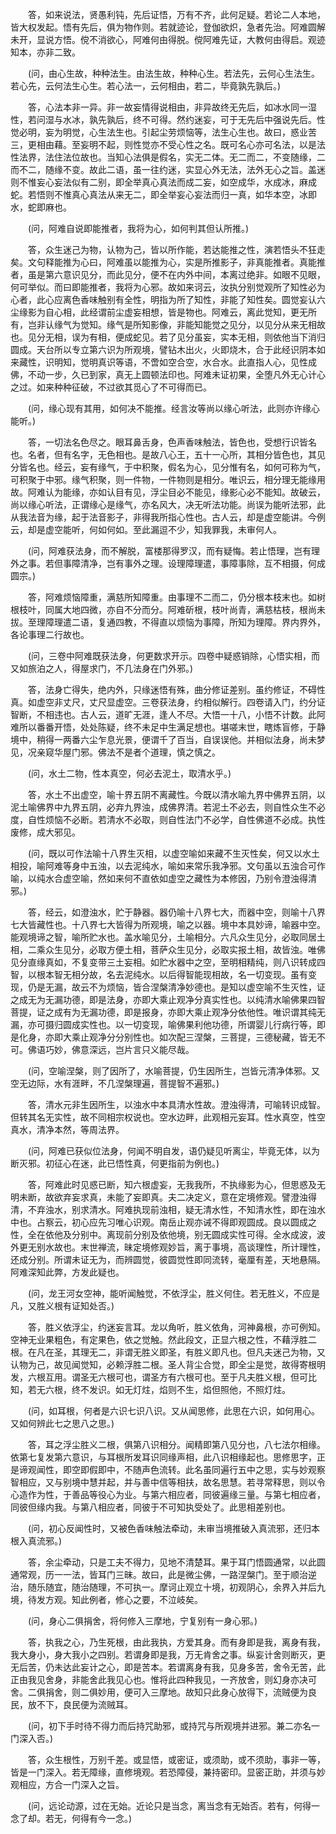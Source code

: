<!-- { "loadSidebar": true } -->
　　答，如来说法，贤愚利钝，先后证悟，万有不齐，此何足疑。若论二人本地，皆大权发起。悟有先后，俱为物作则。若就迹论，登伽欲炽，急者先治。阿难圆解未开，显说方悟。傥不消欲心，阿难何由得脱。傥阿难先证，大教何由得启。观迹知本，亦非二致。

　　(问，由心生故，种种法生。由法生故，种种心生。若法先，云何心生法生。若心先，云何法生心生。若心法一，云何相由，若二，毕竟孰先孰后。)

　　答，心法本非一异。非一故妄情得说相由，非异故终无先后，如冰水同一湿性，若问湿与水冰，孰先孰后，终不可得。然约迷妄，可于无先后中强说先后。性觉必明，妄为明觉，心生法生也。引起尘劳烦恼等，法生心生也。故曰，惑业苦三，更相由藉。至妄明不起，则性觉亦不受心性之名。既可名心亦可名法，以是法性法界，法住法位故也。当知心法俱是假名，实无二体。无二而二，不变随缘，二而不二，随缘不变。故此二语，虽一往约迷，实显心外无法，法外无心之旨。盖迷则不惟妄心妄法似有二别，即全举真心真法而成二妄，如空成华，水成冰，麻成蛇。若悟则不惟真心真法从来无二，即全举妄心妄法而归一真，如华本空，冰即水，蛇即麻也。

　　(问，阿难自说即能推者，我将为心，如何判其但认所推。)

　　答，众生迷己为物，认物为己，皆以所作能，若达能推之性，演若悟头不狂走矣。文句释能推为心曰，阿难虽以能推为心，实是所推影子，非真能推者。真能推者，虽是第六意识见分，而此见分，便不在内外中间，本离过绝非。如眼不见眼，何可举似。而曰即能推者，我将为心邪。故如来诃云，汝执分别觉观所了知性必为心者，此心应离色香味触别有全性，明指为所了知性，非能了知性矣。圆觉妄认六尘缘影为自心相，此经谓前尘虚妄相想，皆是物也。阿难云，离此觉知，更无所有，岂非认缘气为觉知。缘气是所知影像，非能知能觉之见分，以见分从来无相故也。见分无相，误为有相，便成蛇见。若了见分虽妄，实本无相，则依他当下消归圆成。天台所以专立第六识为所观境，譬钻木出火，火即烧木，合于此经识阴本如来藏性，识明知，觉明真识等语，不啻如空合空，水合水。此直指人心，见性成佛，不动一步，久已到家，真无上圆顿法印也。阿难未证初果，全堕凡外无心计心之过。如来种种征破，不过欲其觅心了不可得而已。

　　(问，缘心现有其用，如何决不能推。经言汝等尚以缘心听法，此则亦许缘心能听。)

　　答，一切法名色尽之。眼耳鼻舌身，色声香味触法，皆色也，受想行识皆名也。名者，但有名字，无色相也。是故八心王，五十一心所，其相分皆色也，其见分皆名也。经云，妄有缘气，于中积聚，假名为心，见分惟有名，如何可称为气，可积聚于中邪。缘气积聚，则一件物，一件物则是相分。唯识云，相分理无能缘用故。阿难认为能缘，亦如认目有见，浮尘目必不能见，缘影心必不能知。故破云，尚以缘心听法，正谓缘心是缘气，亦名风大，决无听法功能。尚误为能听法邪，此从我法音为缘，起于法音影子，非得我所指心性也。古人云，却是虚空能讲。今例云，却是虚空能听，何如何如。至此漏逗不少，知我罪我，未审何人。

　　(问，阿难获法身，而不解脱，富楼那得罗汉，而有疑悔。若止悟理，岂有理外之事。若但事障清净，岂有事外之理。设理障理遣，事障事除，互不相摄，何成圆宗。)

　　答，阿难烦恼障重，满慈所知障重。由事理不二而二，仍分根本枝末也。如树根枝叶，同属大地四微，亦自不分而分。阿难斫根，枝叶尚青，满慈枯枝，根尚未拔。至理障理遣二语，复通四教，不得直以烦恼为事障，所知为理障。界内界外，各论事理二行故也。

　　(问，三卷中阿难既获法身，何更数求开示。四卷中疑惑销除，心悟实相，而又如旅泊之人，得屋求门，不几法身在门外邪。)

　　答，法身亡得失，绝内外，只缘迷悟有殊，曲分修证差别。虽约修证，不碍性真。如虚空非丈尺，丈尺显虚空。三卷获法身，约相似解行。四卷请入门，约分证智断，不相违也。古人云，道旷无涯，逢人不尽。大悟一十八，小悟不计数。此阿难所以番番开悟，处处陈疑，终不未足中生满足想也。堪嗟末世，瞎炼盲修，于静境中，稍得一两番六尘乍息光景，便谓千了百当，自误误他。并相似法身，尚未梦见，况亲窥华屋门邪。佛法不是者个道理，慎之慎之。

　　(问，水土二物，性本真空，何必去泥土，取清水乎。)

　　答，水土不出虚空，喻十界五阴不离藏性。今既以清水喻九界中佛界五阴，以泥土喻佛界中九界五阴，必弃九界浊，成佛界清。若泥土不必去，则自性众生不必度，自性烦恼不必断。若清水不必取，则自性法门不必学，自性佛道不必成。执性废修，成大邪见。

　　(问，既以可作法喻十八界生灭相，以虚空喻如来藏不生灭性矣，何又以水土相投，喻阿难等身中五浊，以去泥纯水，喻如来常乐我净邪。文句虽以五浊合可作喻，以纯水合虚空喻，然如来何不直依如虚空之藏性为本修因，乃别令澄浊得清邪。)

　　答，经云，如澄浊水，贮于静器。器仍喻十八界七大，而器中空，则喻十八界七大皆藏性也。十八界七大皆得为所观境，喻之以器。境中本具妙谛，喻器中空。能观境谛之智，喻所贮水也。盖水喻见分，土喻相分。六凡众生见分，必取同居土相，二乘众生见分，必取方便土相，菩萨众生见分，必取实报土相，故皆浊。唯佛见分直缘真如，不复变带三土妄相。如贮水器中之空，至明相精纯，则八识转成四智，以根本智无相分故，名去泥纯水。以后得智能现相故，名一切变现。虽有变现，仍是无漏，故云不为烦恼，皆合涅槃清净妙德也。是知以虚空喻不生灭性，证之成无为无漏功德，即是法身，亦即大乘止观净分真实性也。以纯清水喻佛果四智菩提，证之成有为无漏功德，即是报身，亦即大乘止观净分依他性。唯识谓其纯无漏，亦可摄归圆成实性也。以一切变现，喻佛果利他功德，所谓婴儿行病行等，即是化身，亦即大乘止观净分分别性也。如次配三涅槃，三菩提，三德秘藏，皆无不可。佛语巧妙，佛意深远，岂片言只义能尽哉。

　　(问，空喻涅槃，则了因所了，水喻菩提，仍生因所生，岂皆元清净体邪。又空无边际，水有涯畔，不几涅槃理遍，菩提智不遍邪。)

　　答，清水元非生因所生，以浊水中本具清水性故。澄浊得清，可喻转识成智。但转其名无实性，故不同相宗权说也。空水边畔，此观相元妄耳。性水真空，性空真水，清净本然，等周法界。

　　(问，阿难已获似位法身，何闻不明自发，语仍疑见听离尘，毕竟无体，以为断灭邪。初征心在迷，此已悟性真，何更指前为例也。)

　　答，阿难此时见惑已断，知六根虚妄，无我我所，不执缘影为心，但思惑及无明未断，故欲弃妄求真，未能了妄即真。夫二决定义，意在定境修观。譬澄浊得清，不弃浊水，别求清水。阿难执现前浊相，疑无清水性，不知清水性，即在浊水中也。占察云，初心应先习唯心识观。南岳止观亦诫不得即观圆成。良以圆成之性，全在依他及分别中。离现前分别及依他境，别无圆成实性可得。全水成波，波外更无别水故也。末世禅流，昧定境修观妙旨，离于事境，高谈理性，所计理性，还成分别。所谓未证无为，而辨圆觉，彼圆觉性即同流转，毫厘有差，天地悬隔。阿难深知此弊，方发此疑也。

　　(问，龙王河女空神，能听闻触觉，不依浮尘，胜义何住。若无胜义，不应是凡，又胜义根有证知处否。)

　　答，胜义依浮尘，约迷妄言耳。龙以角听，胜义依角，河神鼻根，亦可例知。空神无业果粗色，有定果色，依之觉触。然此段文，正显六根之性，不藉浮胜二根。在凡在圣，其理无二，非谓无胜义即圣，有胜义即凡也。但凡夫迷己为物，又认物为己，故见闻觉知，必赖浮胜二根。圣人背尘合觉，即全尘是觉，故得寄根明发，六根互用。谓圣无六根可也，谓圣方有六根可也。至于凡夫胜义根，但可比知，若无六根，终不发识。如无灯炷，焰则不生，焰但照他，不照灯炷。

　　(问，如耳根，何者是六识七识八识。又从闻思修，此思在六识，如何用心。又如何辨此七之思八之思。)

　　答，耳之浮尘胜义二根，俱第八识相分。闻精即第八见分也，八七法尔相缘。依第七复发第六意识，与耳根所发耳识同缘声相，此八识相缘起也。思修思字，正是谛观闻性，即空即假即中，不随声色流转。此名虽同遍行五中之思，实与妙观察智相应，又与别境中慧并起，并与善中信等相扶，故名思慧。若寻常释思，则以令心造作为性，于善品等役心为业。与第六相应者，同彼遍缘三量。与第七相应者，同彼但缘内我。与第八相应者，同彼于不可知执受处了。此思相差别也。

　　(问，初心反闻性时，又被色香味触法牵动，未审当境推破入真流邪，还归本根入真流邪。)

　　答，余尘牵动，只是工夫不得力，见地不清楚耳。果于耳门悟圆通常，以此圆通常观，历一一法，皆耳门三昧。故曰，此是微尘佛，一路涅槃门。至于顺治逆治，随乐随宜，随治随理，不可执一。摩诃止观立十境，初观阴心，余界入并后九境，待发方观。知此例者，修心之要，不泣岐矣。

　　(问，身心二俱捐舍，将何修入三摩地，宁复别有一身心邪。)

　　答，执我之心，乃生死根，由此我执，方爱其身。而有身即是我，离身有我，我大身小，身大我小之四别。若谓身即是我，万无肯舍之事。纵妄计舍则断灭，更无后苦，仍未达此妄计之心，即是苦本。若谓离身有我，见身多苦，舍令无苦，此正由我见舍身，非能舍此我见心也。惟将此四种我见，一齐放舍，则幻身亦决可舍。二俱捐舍，则二俱妙用，便可入三摩地。故知只此身心放得下，流贼便为良民，放不下，良民便为流贼耳。

　　(问，初下手时待不得力而后持咒助邪，或持咒与所观境并进邪。兼二亦名一门深入否。)

　　答，众生根性，万别千差。或显悟，或密证，或须助，或不须助，事非一等，皆是一门深入。若无障缘，直修境观。若恐障侵，兼持密印。显密正助，并须与妙观相应，方合一门深入之旨。

　　(问，远论动源，过在无始。近论只是当念，离当念有无始否。若有，何得一念了却。若无，何得有今一念。)


